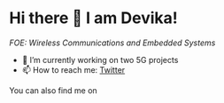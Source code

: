 # Hi there 👋 I am Devika!

*FOE: Wireless Communications and Embedded Systems*


- 🔭 I’m currently working on two 5G projects
- 📫 How to reach me: [Twitter](https://twitter.com/404)


You can also find me on

<!--
**dekaio/dekaio** is a ✨ _special_ ✨ repository because its `README.md` (this file) appears on your GitHub profile.
--- ⚡ Fun fact: 
Here are some ideas to get you started:


-->
